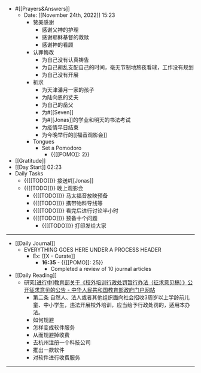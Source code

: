 - #[[Prayers&Answers]]
    - Date: [[November 24th, 2022]] 15:23
        - 赞美感谢
            - 感谢父神的护理
            - 感谢耶稣基督的救赎
            - 感谢神的看顾
        - 认罪悔改
            - 为自己没有认真祷告
            - 为自己胡乱支配自己的时间，毫无节制地熬夜看球，工作没有规划
            - 为自己没有开展
        - 祈求
            - 为天津潘月一家的孩子
            - 为陆向恩的丈夫
            - 为自己的岳父
            - 为#[[Seven]]
            - 为#[[Jonas]]的学业和明天的书法考试
            - 为疫情早日结束
            - 为今晚举行的[[福音观影会]]
        - Tongues
            - Set a Pomodoro
                - {{[[POMO]]: 2}}
- [[Gratitude]]
- [[Day Start]] 02:23
- Daily Tasks
    - {{[[TODO]]}} 接送#[[Jonas]]
    - {{[[TODO]]}} 晚上观影会
        - {{[[TODO]]}} 马太福音放映预备
        - {{[[TODO]]}} 携带物料导线等
        - {{[[TODO]]}} 看完后进行讨论半小时
        - {{[[TODO]]}} 预备十个问题
            - {{[[TODO]]}} 打印发给大家
- ---
- [[Daily Journal]] 
    - EVERYTHING GOES HERE UNDER A PROCESS HEADER
        - Ex: [[X - Curate]]
            - **16:35** - {{[[POMO]]: 25}}
                -  Completed a review of 10 journal articles
- [[Daily Reading]]
    - 研究[[进行中]教育部关于《校外培训行政处罚暂行办法（征求意见稿）》公开征求意见的公告 - 中华人民共和国教育部政府门户网站](http://www.moe.gov.cn/jyb_xxgk/s5743/s5744/A02/202211/t20221123_1001409.html)
        - 第二条 自然人、法人或者其他组织面向社会招收3周岁以上学龄前儿童、中小学生，违法开展校外培训，应当给予行政处罚的，适用本办法。
        - 如何规避
        - 怎样变成软件服务
        - 从而规避掉收费
        - 去杭州注册一个科技公司
        - 推出一款软件
        - 对软件进行收费服务
- ---
